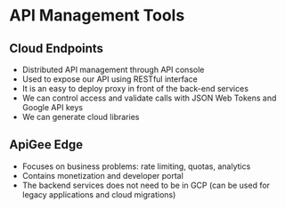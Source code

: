 # API Management Tools

## Cloud Endpoints

- Distributed API management through API console
- Used to expose our API using RESTful interface
- It is an easy to deploy proxy in front of the back-end services
- We can control access and validate calls with JSON Web Tokens and Google API keys
- We can generate cloud libraries

## ApiGee Edge

- Focuses on business problems: rate limiting, quotas, analytics
- Contains monetization and developer portal
- The backend services does not need to be in GCP (can be used for legacy applications and cloud migrations)
